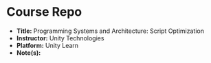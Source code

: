 # Course Repo

- **Title:** Programming Systems and Architecture: Script Optimization
- **Instructor:** Unity Technologies
- **Platform:** Unity Learn
- **Note(s):**
